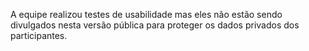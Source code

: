 A equipe realizou testes de usabilidade mas eles não estão sendo divulgados nesta versão pública para proteger os dados privados dos participantes.